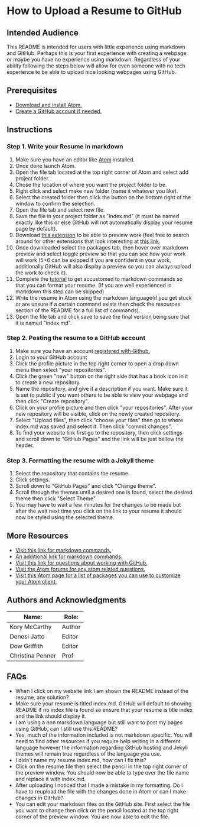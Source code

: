 # **How to Upload a Resume to GitHub**
## Intended Audience  
This README is intended for users with little experience using markdown and GitHub. Perhaps this is your first experience with creating a webpage or maybe you have no experience using markdown. Regardless of your ability following the steps below will allow for even someone with no tech experience to be able to upload nice looking webpages using GitHub.
## Prerequisites
* [Download and install Atom.](https://atom.io/)
* [Create a GitHub account if needed.](https://github.com/join)
## Instructions
### Step 1. Write your Resume in markdown
1. Make sure you have an editor like [Atom](https://atom.io/) installed.
2. Once done launch Atom.
3. Open the file tab located at the top right corner of Atom and select add project folder.
 1. Chose the location of where you want the project folder to be.
 2. Right click and select make new folder (name it whatever you like).
 2. Select the created folder then click the button on the bottom right of the window to confirm the selection.
3. Open the file tab and select new file.
4. Save the file in your project folder as "index.md" (it must be named exactly like this or else GitHub will not automatically display your resume page by default).
5. Download [this extension](https://atom.io/packages/markdown-preview) to be able to preview work (feel free to search around for other extensions that look interesting at [this link](https://atom.io/packages).
6. Once downloaded select the packages tab, then hover over markdown preview and select toggle preview so that you can see how your work will work (5+6 can be skipped if you are confident in your work, additionally GitHub will also display a preview so you can always upload the work to check it).
7. Complete the [tutorial](https://www.markdowntutorial.com/lesson/3/) to get accustomed to markdown commands so that you can format your resume. (If you are well experienced in markdown this step can be skipped)
8. Write the resume in Atom using the markdown language(if you get stuck or are unsure if a certain command exists then check the resources section of the README for a full list of commands).
9. Open the file tab and click save to save the final version being sure that it is named "index.md".

### Step 2. Posting the resume to a GitHub account
1. Make sure you have an account [registered with Github.](https://github.com/join) 
2. Login to your GitHub account
2. Click the profile picture in the top right corner to open a drop down menu then select "your repositories".
3. Click the green "new" button on the right side that has a book icon in it to create a new repository.
4. Name the repository, and give it a description if you want. Make sure it is set to public if you want others to be able to view your webpage and then click "Create repository".
5. Click on your profile picture and then click "your repositories". After your new repository will be visible, click on the newly created repository.
6. Select "Upload files", then click "choose your files" then go to where index.md was saved and select it. Then click "commit changes".
7. To find your website link first go to the repository, then click  settings and scroll down to "GitHub Pages" and the link will be just bellow the header.

### Step 3. Formatting the resume with a Jekyll theme
1. Select the repository that contains the resume.
2. Click settings.
3. Scroll down to "GitHub Pages" and click "Change theme".
4. Scroll through the themes until a desired one is found, select the desired theme then click "Select Theme".
5. You may have to wait a few minutes for the changes to be made but after the wait next time you click on the link to your resume it should now be styled using the selected theme.

## More Resources
* [Visit this link for markdown commands.](https://github.com/adam-p/markdown-here/wiki/Markdown-Cheatsheet)
* [An additional link for markdown commands.](https://github.github.com/gfm/)
* [Visit this link for questions about working with GitHub.](https://help.github.com/en/github/working-with-github-pages)
* [Visit the Atom forums for any atom related questions.](https://discuss.atom.io/)
* [Visit this Atom page for a list of packages you can use to customize your Atom client.](https://atom.io/packages)

## Authors and Acknowledgments
|Name: |Role:|
|------|-----|
|Kory McCarthy|Author|
|Denesi Jatto|Editor|
|Dow Griffith|Editor|
|Christina Penner|Prof|

## FAQs
* When I click on my website link I am shown the README instead of the resume, any solution?
 * Make sure your resume is titled index.md. GitHub will default to showing README if no index file is found so ensure that your resume is title index and the link should display it.
* I am using a non markdown language but still want to post my pages using GitHub, can I still use this README?
 * Yes, much of the information included is not markdown specific. You will need to find other resources if you require help writing in a different language however the information regarding GitHub hosting and Jekyll themes will remain true regardless of the language you use. 
* I didn't name my resume index.md, how can I fix this?
 * Click on the resume file then select the pencil in the top right corner of the preview window. You should now be able to type over the file name and replace it with index.md.
* After uploading I noticed that I made a mistake in my formatting. Do I have to reupload the file with the changes done in Atom or can I make changes in GitHub?
 * You can edit your markdown files on the GitHub site. First select the file you want to change then click on the pencil located at the top right corner of the preview window. You are now able to edit the file.
